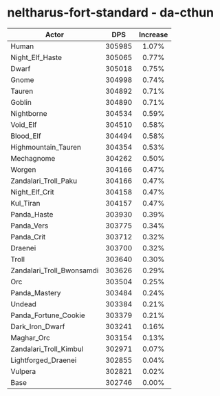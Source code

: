 # neltharus-fort-standard - da-cthun
| Actor | DPS | Increase |
|---|:---:|:---:|
|Human|305985|1.07%|
|Night_Elf_Haste|305065|0.77%|
|Dwarf|305018|0.75%|
|Gnome|304998|0.74%|
|Tauren|304892|0.71%|
|Goblin|304890|0.71%|
|Nightborne|304534|0.59%|
|Void_Elf|304510|0.58%|
|Blood_Elf|304494|0.58%|
|Highmountain_Tauren|304354|0.53%|
|Mechagnome|304262|0.50%|
|Worgen|304166|0.47%|
|Zandalari_Troll_Paku|304166|0.47%|
|Night_Elf_Crit|304158|0.47%|
|Kul_Tiran|304157|0.47%|
|Panda_Haste|303930|0.39%|
|Panda_Vers|303775|0.34%|
|Panda_Crit|303712|0.32%|
|Draenei|303700|0.32%|
|Troll|303640|0.30%|
|Zandalari_Troll_Bwonsamdi|303626|0.29%|
|Orc|303504|0.25%|
|Panda_Mastery|303484|0.24%|
|Undead|303384|0.21%|
|Panda_Fortune_Cookie|303379|0.21%|
|Dark_Iron_Dwarf|303241|0.16%|
|Maghar_Orc|303154|0.13%|
|Zandalari_Troll_Kimbul|302971|0.07%|
|Lightforged_Draenei|302855|0.04%|
|Vulpera|302821|0.02%|
|Base|302746|0.00%|
